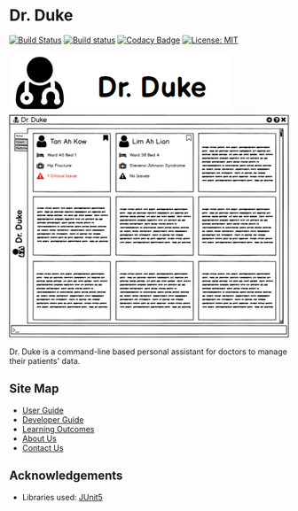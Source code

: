 # Dr. Duke

[![Build Status](https://travis-ci.org/AY1920S1-CS2113-T14-1/main.svg?branch=master)](https://travis-ci.org/AY1920S1-CS2113-T14-1/main)
[![Build status](https://ci.appveyor.com/api/projects/status/p77vjrh7tnnenpcg?svg=true)](https://ci.appveyor.com/project/gowgos5/main)
[![Codacy Badge](https://api.codacy.com/project/badge/Grade/5b8e345cbbcf4fd682c71bca9677f1be)](https://www.codacy.com/manual/gowgos5/main?utm_source=github.com&amp;utm_medium=referral&amp;utm_content=AY1920S1-CS2113-T14-1/main&amp;utm_campaign=Badge_Grade)
[![License: MIT](https://img.shields.io/badge/License-MIT-blue.svg)](https://opensource.org/licenses/MIT)

<img src="docs/images/Logo.png" width=400>
<img src="docs/images/Ui.png" width=600>

Dr. Duke is a command-line based personal assistant for doctors to manage their patients' data.

## Site Map
  * [User Guide](docs/UserGuide.adoc)
  * [Developer Guide](docs/DeveloperGuide.adoc)
  * [Learning Outcomes](docs/LearningOutcomes.adoc)
  * [About Us](docs/AboutUs.adoc)
  * [Contact Us](docs/ContactUs.adoc)

## Acknowledgements
  * Libraries used: [JUnit5](https://github.com/junit-team/junit5)
